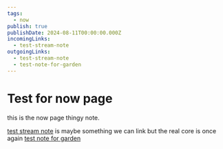 ```yaml
---
tags:
  - now
publish: true
publishDate: 2024-08-11T00:00:00.000Z
incomingLinks:
  - test-stream-note
outgoingLinks:
  - test-stream-note
  - test-note-for-garden
---
```

# Test for now page

this is the now page thingy note.

[test stream note](test-stream-note) is maybe something we can link but the real core is once again [test note for garden](test-note-for-garden)